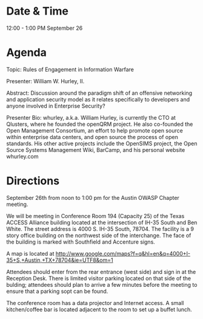 # Date & Time

12:00 - 1:00 PM September 26

# Agenda

Topic: Rules of Engagement in Information Warfare

Presenter: William W. Hurley, II.

Abstract: Discussion around the paradigm shift of an offensive
networking and application security model as it relates specifically to
developers and anyone involved in Enterprise Security?

Presenter Bio: whurley, a.k.a. William Hurley, is currently the CTO at
Qlusters, where he founded the openQRM project. He also co-founded the
Open Management Consortium, an effort to help promote open source within
enterprise data centers, and open source the process of open standards.
His other active projects include the OpenSIMS project, the Open Source
Systems Management Wiki, BarCamp, and his personal website whurley.com

# Directions

September 26th from noon to 1:00 pm for the Austin OWASP Chapter
meeting.

We will be meeting in Conference Room 194 (Capacity 25) of the Texas
ACCESS Alliance building located at the intersection of IH-35 South and
Ben White. The street address is 4000 S. IH-35 South, 78704. The
facility is a 9 story office building on the northwest side of the
interchange. The face of the building is marked with Southfield and
Accenture signs.

A map is located at
<http://www.google.com/maps?f=q&hl=en&q=4000+I-35+S,+Austin,+TX+78704&ie=UTF8&om=1>

Attendees should enter from the rear entrance (west side) and sign in at
the Reception Desk. There is limited visitor parking located on that
side of the bulding; attendees should plan to arrive a few minutes
before the meeting to ensure that a parking sopt can be found.

The conference room has a data projector and Internet access. A small
kitchen/coffee bar is located adjacent to the room to set up a buffet
lunch.